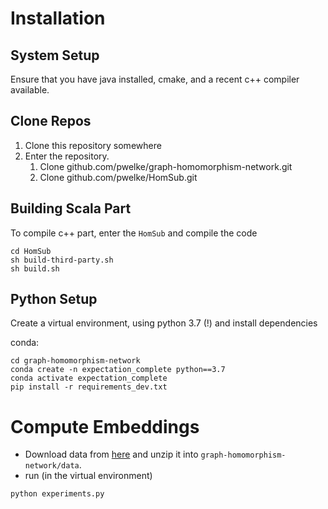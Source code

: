 # Installation

## System Setup
Ensure that you have java installed, cmake, and a recent c++ compiler available.

## Clone Repos

1) Clone this repository somewhere
2) Enter the repository.
    1) Clone github.com/pwelke/graph-homomorphism-network.git
    3) Clone github.com/pwelke/HomSub.git


## Building Scala Part

To compile c++ part, enter the `HomSub` and compile the code
```
cd HomSub
sh build-third-party.sh
sh build.sh
```

## Python Setup

Create a virtual environment, using python 3.7 (!) and install dependencies

conda:
```
cd graph-homomorphism-network
conda create -n expectation_complete python==3.7
conda activate expectation_complete
pip install -r requirements_dev.txt
```


# Compute Embeddings

- Download data from [here](https://drive.google.com/file/d/15w7UyqG_MjCqdRL2fA87m7-vanjddKNh/view?usp=sharing) and unzip it into `graph-homomorphism-network/data`.
- run (in the virtual environment)
```
python experiments.py
```






